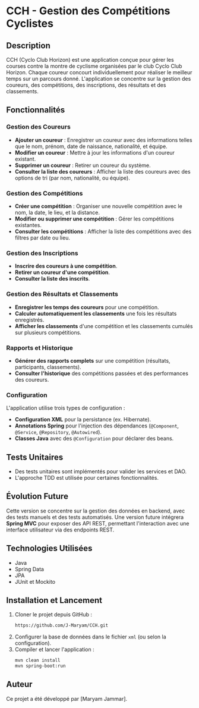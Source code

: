 
# CCH - Gestion des Compétitions Cyclistes

## Description

CCH (Cyclo Club Horizon) est une application conçue pour gérer les courses contre la montre de cyclisme organisées par le club Cyclo Club Horizon. Chaque coureur concourt individuellement pour réaliser le meilleur temps sur un parcours donné. L'application se concentre sur la gestion des coureurs, des compétitions, des inscriptions, des résultats et des classements.

## Fonctionnalités

### Gestion des Coureurs
- **Ajouter un coureur** : Enregistrer un coureur avec des informations telles que le nom, prénom, date de naissance, nationalité, et équipe.
- **Modifier un coureur** : Mettre à jour les informations d'un coureur existant.
- **Supprimer un coureur** : Retirer un coureur du système.
- **Consulter la liste des coureurs** : Afficher la liste des coureurs avec des options de tri (par nom, nationalité, ou équipe).

### Gestion des Compétitions
- **Créer une compétition** : Organiser une nouvelle compétition avec le nom, la date, le lieu, et la distance.
- **Modifier ou supprimer une compétition** : Gérer les compétitions existantes.
- **Consulter les compétitions** : Afficher la liste des compétitions avec des filtres par date ou lieu.

### Gestion des Inscriptions
- **Inscrire des coureurs à une compétition**.
- **Retirer un coureur d'une compétition**.
- **Consulter la liste des inscrits**.

### Gestion des Résultats et Classements
- **Enregistrer les temps des coureurs** pour une compétition.
- **Calculer automatiquement les classements** une fois les résultats enregistrés.
- **Afficher les classements** d'une compétition et les classements cumulés sur plusieurs compétitions.

### Rapports et Historique
- **Générer des rapports complets** sur une compétition (résultats, participants, classements).
- **Consulter l'historique** des compétitions passées et des performances des coureurs.

### Configuration
L'application utilise trois types de configuration :
- **Configuration XML** pour la persistance (ex. Hibernate).
- **Annotations Spring** pour l'injection des dépendances (`@Component`, `@Service`, `@Repository`, `@Autowired`).
- **Classes Java** avec des `@Configuration` pour déclarer des beans.

## Tests Unitaires
- Des tests unitaires sont implémentés pour valider les services et DAO.
- L'approche TDD est utilisée pour certaines fonctionnalités.

## Évolution Future

Cette version se concentre sur la gestion des données en backend, avec des tests manuels et des tests automatisés. Une version future intégrera **Spring MVC** pour exposer des API REST, permettant l'interaction avec une interface utilisateur via des endpoints REST.

## Technologies Utilisées

- Java
- Spring Data
- JPA
- JUnit et Mockito

## Installation et Lancement

1. Cloner le projet depuis GitHub :
    ```bash
    https://github.com/J-Maryam/CCH.git
    ```
2. Configurer la base de données dans le fichier `xml` (ou selon la configuration).
3. Compiler et lancer l'application :
    ```bash
    mvn clean install
    mvn spring-boot:run
    ```

## Auteur

Ce projet a été développé par [Maryam Jammar].

